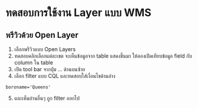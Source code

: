 
# ทดสอบการใช้งาน Layer แบบ WMS

## พรีวิวด้วย Open Layer

1. เลือกพรีวิวแบบ Open Layers
2. ทดสอบคลิกเลือกแต่ละเขต จะเห็นข้อมูลจาก table แสดงขึ้นมา ให้ลองเปิดเทียบข้อมูล field กับ column ใน table
3. เปิด tool bar จากปุ่ม ... ด้านบนซ้าย
4. เลือก filter แบบ CQL และทดสอบใส่เงื่อนไขด้านล่าง

`boroname='Queens'`

5. และเห็นย่านอื่นๆ ถูก filter ออกไป